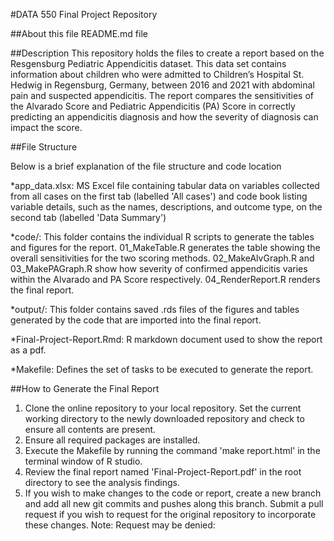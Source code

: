 
#DATA 550 Final Project Repository

##About this file
README.md file

##Description
This repository holds the files to create a report based on the Resgensburg Pediatric Appendicitis dataset. This data set contains information about children who were admitted to Children’s Hospital St. Hedwig in Regensburg, Germany, between 2016 and 2021 with abdominal pain and suspected appendicitis. The report compares the sensitivities of the Alvarado Score and Pediatric Appendicitis (PA) Score in correctly predicting an appendicitis diagnosis and how the severity of diagnosis can impact the score.

##File Structure

Below is a brief explanation of the file structure and code location

*app_data.xlsx: MS Excel file containing tabular data on variables collected from all cases on the first tab (labelled 'All cases') and code book listing variable details, such as the names, descriptions, and outcome type, on the second tab (labelled 'Data Summary')

*code/: This folder contains the individual R scripts to generate the tables and figures for the report. 01_MakeTable.R generates the table showing the overall sensitivities for the two scoring methods. 02_MakeAlvGraph.R and 03_MakePAGraph.R show how severity of confirmed appendicitis varies within the Alvarado and PA Score respectively. 04_RenderReport.R renders the final report.

*output/: This folder contains saved .rds files of the figures and tables generated by the code that are imported into the final report.

*Final-Project-Report.Rmd: R markdown document used to show the report as a pdf.

*Makefile: Defines the set of tasks to be executed to generate the report.


##How to Generate the Final Report

1. Clone the online repository to your local repository. Set the current working directory to the newly downloaded repository and check to ensure all contents are present.
2. Ensure all required packages are installed.
3. Execute the Makefile by running the command 'make report.html' in the terminal window of R studio.
4. Review the final report named 'Final-Project-Report.pdf' in the root directory to see the analysis findings.
5. If you wish to make changes to the code or report, create a new branch and add all new git commits and pushes along this branch. Submit a pull request if you wish to request for the original repository to incorporate these changes. Note: Request may be denied:
